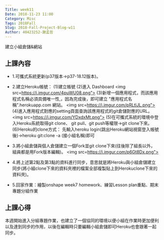 ```yaml
---
Title: week11
Date: 2018-11-23 11:00
Category: Misc
Tags: 2018Fall
Slug: 2018-Fall-Project-Blog-w11
Author: 40423252-謝孟哲
---
```


建立小組倉儲&網站

<!-- PELICAN_END_SUMMARY -->

上課內容
----
* 1.可攜式系統更新(p37版本→p37-18.12版本)。

* 2.建立Heroku帳號：
(1)建立帳號
(2)進入 Dashboard 
<img src=https://i.imgur.com/4puWU08.png">
(3)新增一個應用程式，而該應用程式名稱必須具備唯一性,，因為完成後，即可建立 "應用程式名稱".herokuapp.com 網站。
<img src=https://i.imgur.com/pRLtlJL.png">
(4)進入應用程式對應的setting頁面查詢該應用程式的git倉儲對應的URL。
<img src=https://i.imgur.com/YDxdxMt.png">
(5)在可攜式系統的環境中登入Heroku系統取得git clone、 git pull、git push等權限→git clone下來。
(6)Heroku的clone方式：
先輸入heroku login(跳出Heroku網站視窗登入帳號後)→heroku git:clone -a (接小組名稱)即可

* 3.將小組倉儲與個人倉儲建立一個Fork並git clone下來(往後除了組長以外，組員都是用Fork版本編輯)。
<img src=https://i.imgur.com/p6Gt8Dx.png">

* 4.將上述第2點及第3點的資料進行同步，意思就是將Heroku與小組倉儲建立同步(將小組clone下來的資料夾裡的檔案全部複製貼上到Herokuclone下來的資料夾)。

* 5.回家作業：繪製onshape week7 homework、練習Lesson plan重點、期末專題分組作業


上課心得
----
本週開始進入分組專題作業，也建立了一個協同的環境以便小組在作業時更加便利以及達到同步的作用，以後在編輯時只要編輯小組倉儲即可Heroku也會跟著一起同步。
